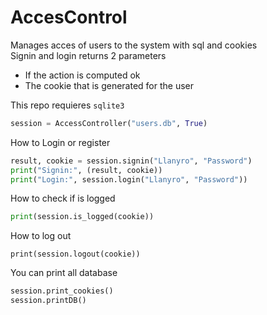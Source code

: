 # AccesControl
Manages acces of users to the system with sql and cookies<br>
Signin and login returns 2 parameters<br>
- If the action is computed ok
- The cookie that is generated for the user

This repo requieres ``` sqlite3 ```

```python
session = AccessController("users.db", True)
```
How to Login or register
```python
result, cookie = session.signin("Llanyro", "Password")
print("Signin:", (result, cookie))
print("Login:", session.login("Llanyro", "Password"))
```
How to check if is logged
```python
print(session.is_logged(cookie))
```
How to log out
```pyhton
print(session.logout(cookie))
```
You can print all database
```python
session.print_cookies()
session.printDB()
```